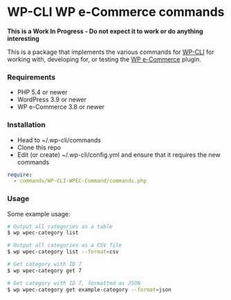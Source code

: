 WP-CLI WP e-Commerce commands
=============================

**This is a Work In Progress - Do not expect it to work or do anything interesting**

This is a package that implements the various commands for [WP-CLI](http://wp-cli.org) for working with, developing for, or testing the [WP e-Commerce](http://wordpress.org/extend/wp-e-commerce) plugin.

### Requirements

* PHP 5.4 or newer
* WordPress 3.9 or newer
* WP e-Commerce 3.8 or newer

### Installation

* Head to ~/.wp-cli/commands
* Clone this repo
* Edit (or create) ~/.wp-cli/config.yml and ensure that it requires the new commands

```yaml
require:
  - commands/WP-CLI-WPEC-Command/commands.php
```

### Usage

Some example usage:

```bash
# Output all categories as a table
$ wp wpec-category list

# Output all categories as a CSV file
$ wp wpec-category list --format=csv

# Get category with ID 7
$ wp wpec-category get 7

# Get category with ID 7, formatted as JSON
$ wp wpec-category get example-category --format=json
```
